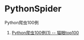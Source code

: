 # PythonSpider
Python爬虫100例

1. [Python爬虫100例(1) -- 猫眼top100](https://blog.csdn.net/taokeblog/article/details/87899155)
